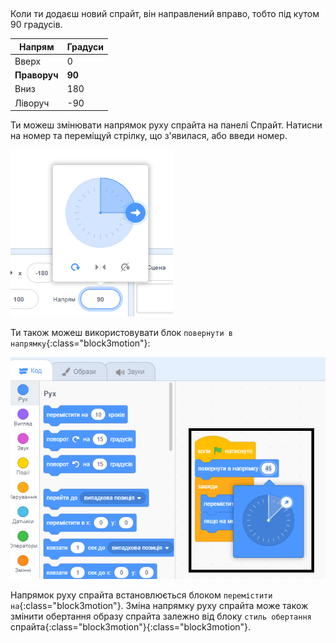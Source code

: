 
<div class="scratch-preview">
<iframe src="" allowtransparency="true" width="485" height="402" frameborder="0" scrolling="no" allowfullscreen></iframe>
</div>
Коли ти додаєш новий спрайт, він направлений вправо, тобто під кутом 90 градусів.

| Напрям       | Градуси |
| ------------ | ------- |
| Вверх        | 0       |
| **Праворуч** | **90**  |
| Вниз         | 180     |
| Ліворуч      | -90     |


Ти можеш змінювати напрямок руху спрайта на панелі Спрайт. Натисни на номер та переміщуй стрілку, що з'явилася, або введи номер.

![](images/sprite-direction-pane.png)

Ти також можеш використовувати блок `повернути в напрямку`{:class="block3motion"}:

![](images/point-in-direction.png)

Напрямок руху спрайта встановлюється блоком `перемістити на`{:class="block3motion"}. Зміна напрямку руху спрайта може також змінити обертання образу спрайта залежно від блоку `стиль обертання` спрайта{:class="block3motion"}{:class="block3motion"}.
